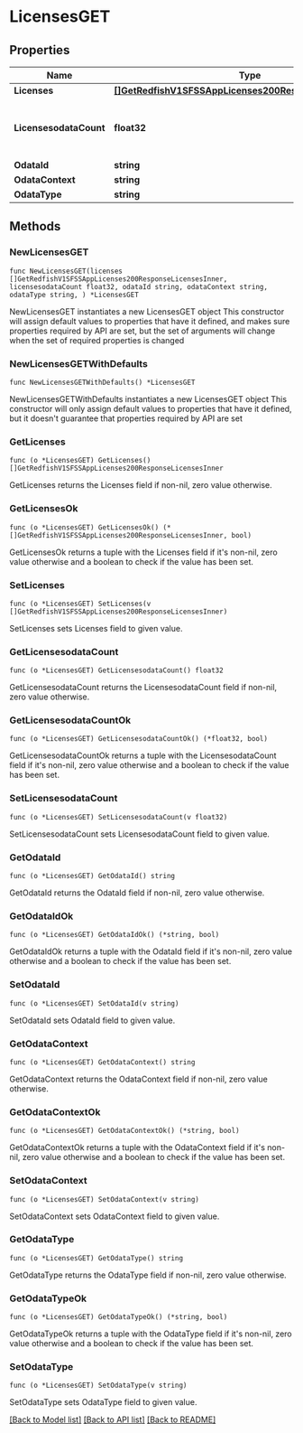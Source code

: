 # LicensesGET

## Properties

Name | Type | Description | Notes
------------ | ------------- | ------------- | -------------
**Licenses** | [**[]GetRedfishV1SFSSAppLicenses200ResponseLicensesInner**](GetRedfishV1SFSSAppLicenses200ResponseLicensesInner.md) |  | 
**LicensesodataCount** | **float32** | Number of licenses installed on the SFSS VM | 
**OdataId** | **string** |  | 
**OdataContext** | **string** |  | 
**OdataType** | **string** |  | 

## Methods

### NewLicensesGET

`func NewLicensesGET(licenses []GetRedfishV1SFSSAppLicenses200ResponseLicensesInner, licensesodataCount float32, odataId string, odataContext string, odataType string, ) *LicensesGET`

NewLicensesGET instantiates a new LicensesGET object
This constructor will assign default values to properties that have it defined,
and makes sure properties required by API are set, but the set of arguments
will change when the set of required properties is changed

### NewLicensesGETWithDefaults

`func NewLicensesGETWithDefaults() *LicensesGET`

NewLicensesGETWithDefaults instantiates a new LicensesGET object
This constructor will only assign default values to properties that have it defined,
but it doesn't guarantee that properties required by API are set

### GetLicenses

`func (o *LicensesGET) GetLicenses() []GetRedfishV1SFSSAppLicenses200ResponseLicensesInner`

GetLicenses returns the Licenses field if non-nil, zero value otherwise.

### GetLicensesOk

`func (o *LicensesGET) GetLicensesOk() (*[]GetRedfishV1SFSSAppLicenses200ResponseLicensesInner, bool)`

GetLicensesOk returns a tuple with the Licenses field if it's non-nil, zero value otherwise
and a boolean to check if the value has been set.

### SetLicenses

`func (o *LicensesGET) SetLicenses(v []GetRedfishV1SFSSAppLicenses200ResponseLicensesInner)`

SetLicenses sets Licenses field to given value.


### GetLicensesodataCount

`func (o *LicensesGET) GetLicensesodataCount() float32`

GetLicensesodataCount returns the LicensesodataCount field if non-nil, zero value otherwise.

### GetLicensesodataCountOk

`func (o *LicensesGET) GetLicensesodataCountOk() (*float32, bool)`

GetLicensesodataCountOk returns a tuple with the LicensesodataCount field if it's non-nil, zero value otherwise
and a boolean to check if the value has been set.

### SetLicensesodataCount

`func (o *LicensesGET) SetLicensesodataCount(v float32)`

SetLicensesodataCount sets LicensesodataCount field to given value.


### GetOdataId

`func (o *LicensesGET) GetOdataId() string`

GetOdataId returns the OdataId field if non-nil, zero value otherwise.

### GetOdataIdOk

`func (o *LicensesGET) GetOdataIdOk() (*string, bool)`

GetOdataIdOk returns a tuple with the OdataId field if it's non-nil, zero value otherwise
and a boolean to check if the value has been set.

### SetOdataId

`func (o *LicensesGET) SetOdataId(v string)`

SetOdataId sets OdataId field to given value.


### GetOdataContext

`func (o *LicensesGET) GetOdataContext() string`

GetOdataContext returns the OdataContext field if non-nil, zero value otherwise.

### GetOdataContextOk

`func (o *LicensesGET) GetOdataContextOk() (*string, bool)`

GetOdataContextOk returns a tuple with the OdataContext field if it's non-nil, zero value otherwise
and a boolean to check if the value has been set.

### SetOdataContext

`func (o *LicensesGET) SetOdataContext(v string)`

SetOdataContext sets OdataContext field to given value.


### GetOdataType

`func (o *LicensesGET) GetOdataType() string`

GetOdataType returns the OdataType field if non-nil, zero value otherwise.

### GetOdataTypeOk

`func (o *LicensesGET) GetOdataTypeOk() (*string, bool)`

GetOdataTypeOk returns a tuple with the OdataType field if it's non-nil, zero value otherwise
and a boolean to check if the value has been set.

### SetOdataType

`func (o *LicensesGET) SetOdataType(v string)`

SetOdataType sets OdataType field to given value.



[[Back to Model list]](../README.md#documentation-for-models) [[Back to API list]](../README.md#documentation-for-api-endpoints) [[Back to README]](../README.md)


